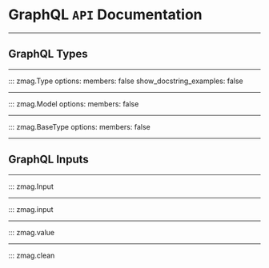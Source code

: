 # GraphQL **`API`** Documentation

---

## GraphQL Types

---

::: zmag.Type
    options:
        members: false
        show_docstring_examples: false

---

::: zmag.Model
    options:
        members: false

---

::: zmag.BaseType
    options:
        members: false

---

## GraphQL Inputs

---

::: zmag.Input

---

::: zmag.input

---

::: zmag.value


---

::: zmag.clean
